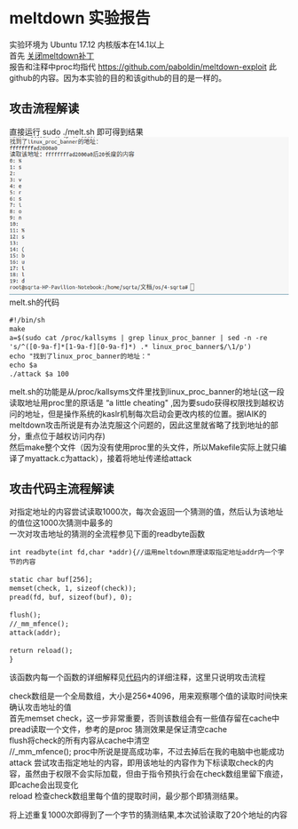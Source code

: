 # meltdown 实验报告
实验环境为 Ubuntu 17.12 内核版本在14.1以上<br>
首先 [关闭meltdown补丁](https://community.spiceworks.com/topic/2108250-meltdown-patch-disable-fedora-27)<br>
报告和注释中proc均指代 https://github.com/paboldin/meltdown-exploit 此github的内容。因为本实验的目的和该github的目的是一样的。

## 攻击流程解读

直接运行 
    sudo ./melt.sh
即可得到结果
![](https://github.com/OSH-2018/4-sqrta/blob/master/result.png)<br>
melt.sh的代码

    #!/bin/sh
    make
    a=$(sudo cat /proc/kallsyms | grep linux_proc_banner | sed -n -re 's/^([0-9a-f]*[1-9a-f][0-9a-f]*) .* linux_proc_banner$/\1/p')
    echo "找到了linux_proc_banner的地址："
    echo $a
    ./attack $a 100


melt.sh的功能是从/proc/kallsyms文件里找到linux_proc_banner的地址(这一段读取地址用proc里的原话是 “a little cheating" ,因为要sudo获得权限找到越权访问的地址，但是操作系统的kaslr机制每次启动会更改内核的位置。据IAIK的meltdown攻击所说是有办法克服这个问题的，因此这里就省略了找到地址的部分，重点位于越权访问内存)<br>然后make整个文件（因为没有使用proc里的头文件，所以Makefile实际上就只编译了myattack.c为attack），接着将地址传递给attack<br>
## 攻击代码主流程解读
对指定地址的内容尝试读取1000次，每次会返回一个猜测的值，然后认为该地址的值位这1000次猜测中最多的<br>
一次对攻击地址的猜测的全流程参见下面的readbyte函数

    int readbyte(int fd,char *addr){//运用meltdown原理读取指定地址addr内一个字节的内容
    
    static char buf[256];
    memset(check, 1, sizeof(check));
    pread(fd, buf, sizeof(buf), 0);
    
    flush();
    //_mm_mfence();   
    attack(addr);

    return reload();
    }   

该函数内每一个函数的详细解释见[代码](https://github.com/OSH-2018/4-sqrta/blob/master/myattack.c)内的详细注释，这里只说明攻击流程<br>

check数组是一个全局数组，大小是256*4096，用来观察哪个值的读取时间快来确认攻击地址的值<br>
首先memset check，这一步非常重要，否则该数组会有一些值存留在cache中<br>
pread读取一个文件，参考的是proc 猜测效果是保证清空cache<br>
flush将check的所有内容从cache中清空<br>
//_mm_mfence(); proc中所说是提高成功率，不过去掉后在我的电脑中也能成功<br>
attack 尝试攻击指定地址的内容，即用该地址的内容作为下标读取check的内容，虽然由于权限不会实际加载，但由于指令预执行会在check数组里留下痕迹，即cache会出现变化<br>
reload 检查check数组里每个值的提取时间，最少那个即猜测结果。<br>

将上述重复1000次即得到了一个字节的猜测结果,本次试验读取了20个地址的内容<br>
